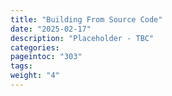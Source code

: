 ```yaml
---
title: "Building From Source Code"
date: "2025-02-17"
description: "Placeholder - TBC"
categories:
pageintoc: "303"
tags:
weight: "4"
---
```


<!--# References -->


























